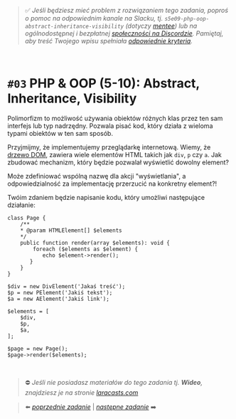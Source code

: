 > :white_check_mark: *Jeśli będziesz mieć problem z rozwiązaniem tego zadania, poproś o pomoc na odpowiednim kanale na Slacku, tj. `s5e09-php-oop-abstract-inheritance-visibility` (dotyczy [mentee](https://devmentor.pl/mentoring-javascript/)) lub na ogólnodostępnej i bezpłatnej [społeczności na Discordzie](https://devmentor.pl/discord). Pamiętaj, aby treść Twojego wpisu spełniała [odpowiednie kryteria](https://devmentor.pl/jak-prosic-o-pomoc/).*

&nbsp;

# `#03` PHP & OOP (5-10): Abstract, Inheritance, Visibility

Polimorfizm to możliwość używania obiektów różnych klas przez ten sam interfejs lub typ nadrzędny. Pozwala pisać kod, który działa z wieloma typami obiektów w ten sam sposób.

Przyjmijmy, że implementujemy przeglądarkę internetową. Wiemy, że [drzewo DOM](https://kursjs.pl/kurs/dom/dom), zawiera wiele elementów HTML takich jak `div`, `p` czy `a`. Jak zbudować mechanizm, który będzie pozwalał wyświetlić dowolny element?

Może zdefiniować wspólną nazwę dla akcji "wyświetlania", a odpowiedzialność za implementację przerzucić na konkretny element?!

Twóim zdaniem będzie napisanie kodu, który umożliwi następujące działanie:

```
class Page {
    /**
    * @param HTMLElement[] $elements
    */
    public function render(array $elements): void {
        foreach ($elements as $element) {
           echo $element->render();
       }
    }
}

$div = new DivElement('Jakaś treść');
$p = new PElement('Jakiś tekst');
$a = new AElement('Jakiś link');

$elements = [
    $div,
    $p,
    $a,
];

$page = new Page();
$page->render($elements);
```



&nbsp;
> :no_entry: *Jeśli nie posiadasz materiałów do tego zadania tj. **Wideo**, znajdziesz je na stronie [laracasts.com](https://laracasts.com/referral/bogolubow)*

> :arrow_left: [*poprzednie zadanie*](./../02) | [*następne zadanie*](./../04) :arrow_right:
